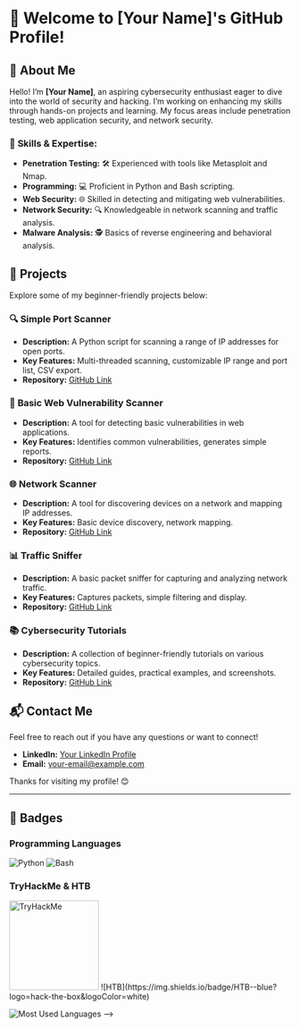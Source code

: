 # 👋 Welcome to [Your Name]'s GitHub Profile!

## 🌟 About Me

Hello! I’m **[Your Name]**, an aspiring cybersecurity enthusiast eager to dive into the world of security and hacking. I’m working on enhancing my skills through hands-on projects and learning. My focus areas include penetration testing, web application security, and network security.

### 🔧 **Skills & Expertise:**
- **Penetration Testing:** 🛠️ Experienced with tools like Metasploit and Nmap.
- **Programming:** 💻 Proficient in Python and Bash scripting.
- **Web Security:** 🌐 Skilled in detecting and mitigating web vulnerabilities.
- **Network Security:** 🔍 Knowledgeable in network scanning and traffic analysis.
- **Malware Analysis:** 🕵️ Basics of reverse engineering and behavioral analysis.

## 🚀 Projects

Explore some of my beginner-friendly projects below:

### 🔍 **Simple Port Scanner**
- **Description:** A Python script for scanning a range of IP addresses for open ports.
- **Key Features:** Multi-threaded scanning, customizable IP range and port list, CSV export.
- **Repository:** [GitHub Link](https://github.com/[YourUsername]/simple-port-scanner)

### 🔎 **Basic Web Vulnerability Scanner**
- **Description:** A tool for detecting basic vulnerabilities in web applications.
- **Key Features:** Identifies common vulnerabilities, generates simple reports.
- **Repository:** [GitHub Link](https://github.com/[YourUsername]/basic-web-vuln-scanner)

### 🌐 **Network Scanner**
- **Description:** A tool for discovering devices on a network and mapping IP addresses.
- **Key Features:** Basic device discovery, network mapping.
- **Repository:** [GitHub Link](https://github.com/[YourUsername]/network-scanner)

### 📊 **Traffic Sniffer**
- **Description:** A basic packet sniffer for capturing and analyzing network traffic.
- **Key Features:** Captures packets, simple filtering and display.
- **Repository:** [GitHub Link](https://github.com/[YourUsername]/traffic-sniffer)

### 📚 **Cybersecurity Tutorials**
- **Description:** A collection of beginner-friendly tutorials on various cybersecurity topics.
- **Key Features:** Detailed guides, practical examples, and screenshots.
- **Repository:** [GitHub Link](https://github.com/[YourUsername]/cybersecurity-tutorials)

## 📬 Contact Me

Feel free to reach out if you have any questions or want to connect!

- **LinkedIn:** [Your LinkedIn Profile](#)
- **Email:** [your-email@example.com](mailto:your-email@example.com)

Thanks for visiting my profile! 😊

---

## 🎨 Badges

### Programming Languages
![Python](https://img.shields.io/badge/-Python-blue?logo=python&logoColor=white&style=flat-square&labelColor=blue)
![Bash](https://img.shields.io/badge/-Bash-black?logo=gnu-bash&logoColor=white&style=flat-square&labelColor=black)

### TryHackMe & HTB
<img src="https://tryhackme-badges.s3.amazonaws.com/wraithxD.png" alt="TryHackMe" width="160"/>
![HTB](https://img.shields.io/badge/HTB-<YOUR_SCORE>-blue?logo=hack-the-box&logoColor=white)

<!--
### GitHub Language Stats
![Top Languages](https://img.shields.io/github/languages/top/[YourUsername]/[YourRepoName]?style=flat-square) <!-- Replace [YourRepoName] with a repo to display top languages -->
![Most Used Languages](https://img.shields.io/github/languages/count/[YourUsername]/[YourRepoName]?style=flat-square) <!-- Replace [YourRepoName] with a repo to display language count-->
-->

